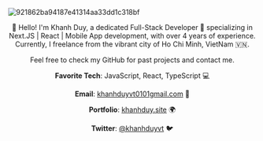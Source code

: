 
![921862ba94187e41314aa33dd1c318bf](https://github.com/khanhduyvt0101/khanhduyvt0101/assets/57395332/33bcc515-7e54-4d7a-8cf7-b6361a7c2b13)

<div align="center">

👋 Hello! I'm Khanh Duy, a dedicated Full-Stack Developer 🚀 specializing in Next.JS | React | Mobile App development, with over 4 years of experience. Currently, I freelance from the vibrant city of Ho Chi Minh, VietNam 🇻🇳.

Feel free to check my GitHub for past projects and contact me.

**Favorite Tech**: JavaScript, React, TypeScript 💻

**Email**: <a href="mailto:khanhduyvt0101gmail.com">khanhduyvt0101gmail.com</a> 📧

**Portfolio**: [khanhduy.site](https://khanhduy.site) 🌍

**Twitter**: [@khanhduyvt](https://twitter.com/khanhduyvt) 🐦

</div>

